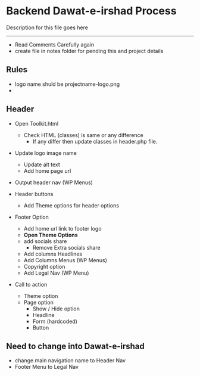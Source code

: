 # Backend Dawat-e-irshad Process

Description for this file goes here

-------------------------------------------------------

* Read Comments Carefully again
* create file in notes folder for pending this and project details

## Rules

* logo name shuld be projectname-logo.png
*

## Header

* Open Toolkit.html
  * Check HTML (classes) is same or any difference
    * If any differ then update classes in header.php file.
* Update logo image name
  * Update alt text
  * Add home page url
* Output header nav (WP Menus)

* Header buttons
  * Add Theme options for header options
* Footer Option
  * Add home url link to footer logo
  * **Open Theme Options**
  * add socials share
    * Remove Extra socials share
  * Add columns Headlines
  * Add Columns Menus (WP Menus)
  * Copyright option
  * Add Legal Nav (WP Menu)
* Call to action
  * Theme option
  * Page option
    * Show / Hide option
    * Headline
    * Form (hardcoded)
    * Button






## Need to change into Dawat-e-irshad

* change main navigation name to Header Nav
* Footer Menu to Legal Nav
